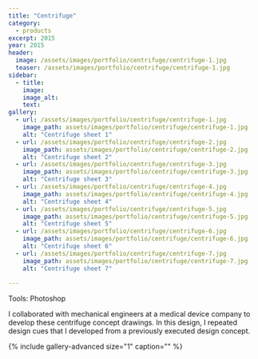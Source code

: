 ```yaml
---
title: "Centrifuge"
category:
  - products
excerpt: 2015
year: 2015
header:
  image: /assets/images/portfolio/centrifuge/centrifuge-1.jpg
  teaser: /assets/images/portfolio/centrifuge/centrifuge-1.jpg
sidebar:
  - title:
    image:
    image_alt:
    text:
gallery:
  - url: /assets/images/portfolio/centrifuge/centrifuge-1.jpg
    image_path: assets/images/portfolio/centrifuge/centrifuge-1.jpg
    alt: "Centrifuge sheet 1"
  - url: /assets/images/portfolio/centrifuge/centrifuge-2.jpg
    image_path: assets/images/portfolio/centrifuge/centrifuge-2.jpg
    alt: "Centrifuge sheet 2"
  - url: /assets/images/portfolio/centrifuge/centrifuge-3.jpg
    image_path: assets/images/portfolio/centrifuge/centrifuge-3.jpg
    alt: "Centrifuge sheet 3"
  - url: /assets/images/portfolio/centrifuge/centrifuge-4.jpg
    image_path: assets/images/portfolio/centrifuge/centrifuge-4.jpg
    alt: "Centrifuge sheet 4"
  - url: /assets/images/portfolio/centrifuge/centrifuge-5.jpg
    image_path: assets/images/portfolio/centrifuge/centrifuge-5.jpg
    alt: "Centrifuge sheet 5"
  - url: /assets/images/portfolio/centrifuge/centrifuge-6.jpg
    image_path: assets/images/portfolio/centrifuge/centrifuge-6.jpg
    alt: "Centrifuge sheet 6"
  - url: /assets/images/portfolio/centrifuge/centrifuge-7.jpg
    image_path: assets/images/portfolio/centrifuge/centrifuge-7.jpg
    alt: "Centrifuge sheet 7"
  
---
```

Tools: Photoshop

I collaborated with mechanical engineers at a medical device company to develop these centrifuge concept drawings. In this design, I repeated design cues that I developed from a previously executed design concept.

{% include gallery-advanced size="1" caption="" %}